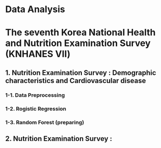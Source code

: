 # Data Analysis
# The seventh Korea National Health and Nutrition Examination Survey (KNHANES Ⅶ)
                    
## 1. Nutrition Examination Survey : Demographic characteristics and Cardiovascular disease
### 1-1. Data Preprocessing
### 1-2. Rogistic Regression
### 1-3. Random Forest (preparing)
                
## 2. Nutrition Examination Survey : 
